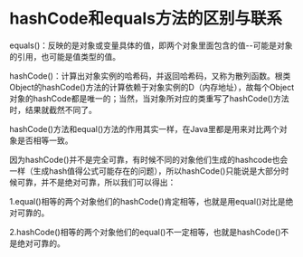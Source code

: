 # hashCode和equals方法的区别与联系

equals\(\)：反映的是对象或变量具体的值，即两个对象里面包含的值--可能是对象的引用，也可能是值类型的值。

hashCode\(\)：计算出对象实例的哈希码，并返回哈希码，又称为散列函数。根类Object的hashCode\(\)方法的计算依赖于对象实例的D（内存地址），故每个Object对象的hashCode都是唯一的；当然，当对象所对应的类重写了hashCode\(\)方法时，结果就截然不同了。



hashCode\(\)方法和equal\(\)方法的作用其实一样，在Java里都是用来对比两个对象是否相等一致。

因为hashCode\(\)并不是完全可靠，有时候不同的对象他们生成的hashcode也会一样（生成hash值得公式可能存在的问题），所以hashCode\(\)只能说是大部分时候可靠，并不是绝对可靠，所以我们可以得出：

1.equal\(\)相等的两个对象他们的hashCode\(\)肯定相等，也就是用equal\(\)对比是绝对可靠的。

2.hashCode\(\)相等的两个对象他们的equal\(\)不一定相等，也就是hashCode\(\)不是绝对可靠的。

  


